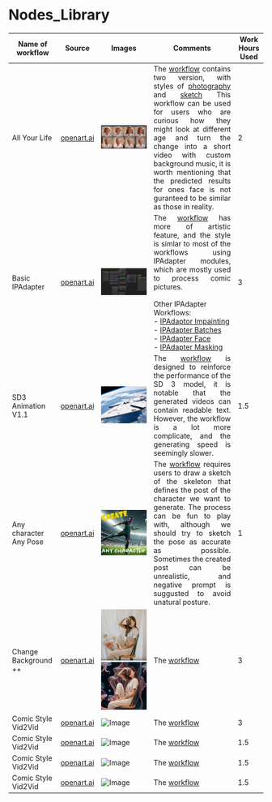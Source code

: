 # Nodes_Library
| Name of workflow | Source                           | Images                                   | Comments | Work Hours Used |
|------------------|----------------------------------|------------------------------------------|----------|-----------------|
| All Your Life       | [openart.ai](https://openart.ai/workflows/rui400/all-your-life/xfWnQSBIKK5B46IOez2Q)      | ![Image](https://github.com/Bzin68/Nodes_Library/blob/main/1.png) |<div align="justify"> The [workflow](https://github.com/Bzin68/Nodes_Library/blob/main/workflow-all-your-life-xfWnQSBIKK5B46IOez2Q-rui400-openart.ai.json) contains two version, with styles of [photography](https://github.com/Bzin68/Nodes_Library/blob/main/All%20You%20Life-Photo.json) and [sketch](https://github.com/Bzin68/Nodes_Library/blob/main/All%20You%20Life-Sketch.json) This workflow can be used for users who are curious how they might look at different age and turn the change into a short video with custom background music, it is worth mentioning that the predicted results for ones face is not guranteed to be similar as those in reality. </div>| 2        |
| Basic IPAdapter        | [openart.ai](https://openart.ai/workflows/openart/-/8H0mGG5dOFQCuslp2qQv)      | ![Image](https://github.com/Bzin68/Nodes_Library/blob/main/2.png) |<div align="justify">  The [workflow](https://github.com/Bzin68/Nodes_Library/blob/main/workflow-basic-ipadapter-8H0mGG5dOFQCuslp2qQv-openart-openart.ai.json) has more of artistic feature, and the style is simlar to most of the workflows using IPAdapter modules, which are mostly used to process comic pictures.</div><br>Other IPAdapter Workflows:<br> - [IPAdaptor Impainting](https://github.com/Bzin68/Nodes_Library/blob/main/workflow-ipadapter-inpainting-SwnT5jEA2mQ9l76l4oTi-openart-openart.ai.json) <br> - [IPAdapter Batches](https://github.com/Bzin68/Nodes_Library/blob/main/workflow-ipadapter-batches-uxH7XEmMuKTAC0sfr8s1-openart-openart.ai.json) <br> - [IPAdapter Face](https://github.com/Bzin68/Nodes_Library/blob/main/workflow-ipadapter-face-XawUsrzeX2ost6XiVtNP-openart-openart.ai.json) <br> - [IPAdapter Masking](https://github.com/Bzin68/Nodes_Library/blob/main/workflow-ipadapter-masking-pz0rXAidFCTK2EEmUB1X-openart-openart.ai.json) | 3           |
| SD3 Animation V1.1        | [openart.ai](https://openart.ai/workflows/aigc101/sd3-animation-v11/OkmDjEtUlNmjdRx0Nqpx)      | ![Image](https://github.com/Bzin68/Nodes_Library/blob/main/3.png) |<div align="justify">  The [workflow](https://github.com/Bzin68/Nodes_Library/blob/main/workflow-sd3-animation-v11-OkmDjEtUlNmjdRx0Nqpx-aigc101-openart.ai.json) is designed to reinforce the performance of the SD 3 model, it is notable that the generated videos can contain readable text. However, the workflow is a lot more complicate, and the generating speed is seemingly slower. </div>| 1.5          |
| Any character Any Pose       | [openart.ai](https://openart.ai/workflows/amadeusxr/any-character-any-pose/2Thak4NM7a72KOKYyLJA)      | ![Image](https://github.com/Bzin68/Nodes_Library/blob/main/4.png) |<div align="justify">  The [workflow](https://github.com/Bzin68/Nodes_Library/blob/main/workflow-any-character-any-pose-2Thak4NM7a72KOKYyLJA-amadeusxr-openart.ai.json) requires users to draw a sketch of the skeleton that defines the post of the character we want to generate. The process can be fun to play with, although we should try to sketch the pose as accurate as possible. Sometimes the created post can be unrealistic, and negative prompt is suggusted to avoid unatural posture. </div>| 1         |
| Change Background ++      | [openart.ai](https://openart.ai/workflows/grinlau/change-background/DoiYOkLj6ikwIbygd4gY)      | ![Image](https://github.com/Bzin68/Nodes_Library/blob/main/5.1.png) ![Image](https://github.com/Bzin68/Nodes_Library/blob/main/5.2.png) |<div align="justify">  The [workflow](https://github.com/Bzin68/Nodes_Library/blob/main/workflow-change-background-DoiYOkLj6ikwIbygd4gY-grinlau-openart.ai.json) </div>| 3          |
| Comic Style Vid2Vid       | [openart.ai]()      | ![Image]() |<div align="justify">  The [workflow]() </div>| 3          |
| Comic Style Vid2Vid       | [openart.ai]()      | ![Image]() |<div align="justify">  The [workflow]() </div>| 1.5          |
| Comic Style Vid2Vid       | [openart.ai]()      | ![Image]() |<div align="justify">  The [workflow]() </div>| 1.5          |
| Comic Style Vid2Vid       | [openart.ai]()      | ![Image]() |<div align="justify">  The [workflow]() </div>| 1.5          |


